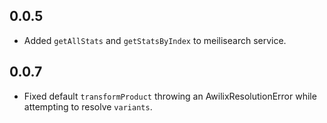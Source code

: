 ## 0.0.5

- Added `getAllStats` and `getStatsByIndex` to meilisearch service.

## 0.0.7

- Fixed default `transformProduct` throwing an AwilixResolutionError while attempting to resolve `variants`.
